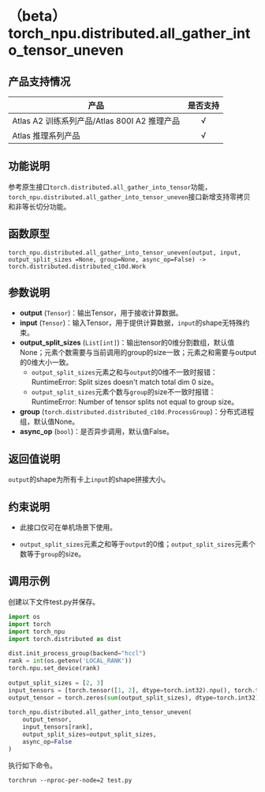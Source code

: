 # （beta）torch_npu.distributed.all_gather_into_tensor_uneven
## 产品支持情况

| 产品                                                         | 是否支持 |
| ------------------------------------------------------------ | :------: |
|<term>Atlas A2 训练系列产品/Atlas 800I A2 推理产品</term>            |    √     |
|<term>Atlas 推理系列产品</term>                                       |    √     |

## 功能说明

参考原生接口`torch.distributed.all_gather_into_tensor`功能，`torch_npu.distributed.all_gather_into_tensor_uneven`接口新增支持零拷贝和非等长切分功能。

## 函数原型

```
torch_npu.distributed.all_gather_into_tensor_uneven(output, input, output_split_sizes =None, group=None, async_op=False) -> torch.distributed.distributed_c10d.Work
```


## 参数说明

- **output** (`Tensor`)：输出Tensor，用于接收计算数据。
- **input** (`Tensor`)：输入Tensor，用于提供计算数据，`input`的shape无特殊约束。
- **output_split_sizes** (`List[int]`)：输出tensor的0维分割数组，默认值None；元素个数需要与当前调用的group的size一致；元素之和需要与output的0维大小一致。
    - `output_split_sizes`元素之和与`output`的0维不一致时报错：RuntimeError: Split sizes doesn't match total dim 0 size。
    - `output_split_sizes`元素个数与`group`的size不一致时报错：RuntimeError: Number of tensor splits not equal to group size。
- **group** (`torch.distributed.distributed_c10d.ProcessGroup`)：分布式进程组，默认值None。
- **async_op** (`bool`)：是否异步调用，默认值False。

## 返回值说明

`output`的shape为所有卡上`input`的shape拼接大小。


## 约束说明

- 此接口仅可在单机场景下使用。

- `output_split_sizes`元素之和等于`output`的0维；`output_split_sizes`元素个数等于`group`的size。


## 调用示例

创建以下文件test.py并保存。

```python
import os
import torch
import torch_npu
import torch.distributed as dist
 
dist.init_process_group(backend="hccl")
rank = int(os.getenv('LOCAL_RANK'))
torch.npu.set_device(rank)
 
output_split_sizes = [2, 3]
input_tensors = [torch.tensor([1, 2], dtype=torch.int32).npu(), torch.tensor([4, 5, 6], dtype=torch.int32).npu()]
output_tensor = torch.zeros(sum(output_split_sizes), dtype=torch.int32).npu()
 
torch_npu.distributed.all_gather_into_tensor_uneven(
    output_tensor,
    input_tensors[rank],
    output_split_sizes=output_split_sizes,
    async_op=False
)
```

执行如下命令。

```
torchrun --nproc-per-node=2 test.py
```

